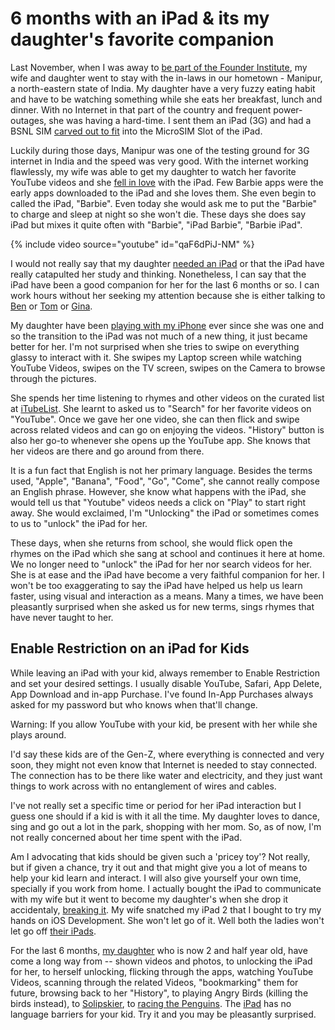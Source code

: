 # 6 months with an iPad & its my daughter's favorite companion

Last November, when I was away to <a href="/2011/the-founder-institute-experience/">be part of the Founder Institute</a>, my wife and daughter went to stay with the in-laws in our hometown - Manipur, a north-eastern state of India. My daughter have a very fuzzy eating habit and have to be watching something while she eats her breakfast, lunch and dinner. With no Internet in that part of the country and frequent power-outages, she was having a hard-time. I sent them an iPad (3G) and had a BSNL SIM <a href="http://www.techradar.com/news/computing/apple/how-to-make-your-own-ipad-or-iphone-4-micro-sim-681020">carved out to fit</a> into the MicroSIM Slot of the iPad.

Luckily during those days, Manipur was one of the testing ground for 3G internet in India and the speed was very good. With the internet working flawlessly, my wife was able to get my daughter to watch her favorite YouTube videos and she <a href="http://www.youtube.com/watch?v=fNvrHL94Iv4">fell in love</a> with the iPad. Few Barbie apps were the early apps downloaded to the iPad and she loves them. She even begin to called the iPad, "Barbie". Even today she would ask me to put the "Barbie" to charge and sleep at night so she won't die. These days she does say iPad but mixes it quite often with "Barbie", "iPad Barbie", "Barbie iPad".

{% include video source="youtube" id="qaF6dPiJ-NM" %}

I would not really say that my daughter <a href="http://www.cultofmac.com/why-every-child-in-america-needs-an-ipad/93887">needed an iPad</a> or that the iPad have really catapulted her study and thinking. Nonetheless, I can say that the iPad have been a good companion for her for the last 6 months or so. I can work hours without her seeking my attention because she is either talking to <a href="http://itunes.apple.com/us/app/talking-ben-the-dog-for-ipad/id416345444?mt=8">Ben</a> or <a href="http://itunes.apple.com/us/app/talking-tom-cat-2-for-ipad/id421998342?mt=8">Tom</a> or <a href="http://itunes.apple.com/us/app/talking-gina-giraffe-for-ipad/id402689790?mt=8">Gina</a>.

My daughter have been <a href="http://www.youtube.com/watch?v=M-0KWSvETr0">playing with my iPhone</a> ever since she was one and so the transition to the iPad was not much of a new thing, it just became better for her. I'm not surprised when she tries to swipe on everything glassy to interact with it. She swipes my Laptop screen while watching YouTube Videos, swipes on the TV screen, swipes on the Camera to browse through the pictures.

She spends her time listening to rhymes and other videos on the curated list at <a href="http://itunes.apple.com/us/app/itubelist-youtube-playlist/id438991471?mt=8">iTubeList</a>. She learnt to asked us to "Search" for her favorite videos on "YouTube". Once we gave her one video, she can then flick and swipe across related videos and can go on enjoying the videos. "History" button is also her go-to whenever she opens up the YouTube app. She knows that her videos are there and go around from there.

It is a fun fact that English is not her primary language. Besides the terms used, "Apple", "Banana", "Food", "Go", "Come", she cannot really compose an English phrase. However, she know what happens with the iPad, she would tell us that "Youtube" videos needs a click on "Play" to start right away. She would exclaimed, I'm "Unlocking" the iPad or sometimes comes to us to "unlock" the iPad for her.

These days, when she returns from school, she would flick open the rhymes on the iPad which she sang at school and continues it here at home. We no longer need to "unlock" the iPad for her nor search videos for her. She is at ease and the iPad have become a very faithful companion for her. I won't be too exaggerating to say the iPad have helped us help us learn faster, using visual and interaction as a means. Many a times, we have been pleasantly surprised when she asked us for new terms, sings rhymes that have never taught to her.

## Enable Restriction on an iPad for Kids

While leaving an iPad with your kid, always remember to Enable Restriction and set your desired settings. I usually disable YouTube, Safari, App Delete, App Download and in-app Purchase. I've found In-App Purchases always asked for my password but who knows when that'll change.

Warning: If you allow YouTube with your kid, be present with her while she plays around.

I'd say these kids are of the Gen-Z, where everything is connected and very soon, they might not even know that Internet is needed to stay connected. The connection has to be there like water and electricity, and they just want things to work across with no entanglement of wires and cables.

I've not really set a specific time or period for her iPad interaction but I guess one should if a kid is with it all the time. My daughter loves to dance, sing and go out a lot in the park, shopping with her mom. So, as of now, I'm not really concerned about her time spent with the iPad.

Am I advocating that kids should be given such a 'pricey toy'? Not really, but if given a chance, try it out and that might give you a lot of means to help your kid learn and interact. I will also give yourself your own time, specially if you work from home. I actually bought the iPad to communicate with my wife but it went to become my daughter's when she drop it accidentaly, <a href="http://www.flickr.com/photos/brajeshwar/5832563405/">breaking it</a>. My wife snatched my iPad 2 that I bought to try my hands on iOS Development. She won't let go of it. Well both the ladies won't let go off <a href="http://www.flickr.com/photos/brajeshwar/5763536873/">their iPads</a>.

For the last 6 months, <a href="http://laaija.com/">my daughter</a> who is now 2 and half year old, have come a long way from -- shown videos and photos, to unlocking the iPad for her, to herself unlocking, flicking through the apps, watching YouTube Videos, scanning through the related Videos, "bookmarking" them for future, browsing back to her "History", to playing Angry Birds (killing the birds instead), to <a href="http://www.youtube.com/watch?v=p7q217MEEJg">Solipskier</a>, to <a href="http://www.youtube.com/watch?v=qaF6dPiJ-NM">racing the Penguins</a>. The <a href="http://www.apple.com/ipad/">iPad</a> has no language barriers for your kid. Try it and you may be pleasantly surprised.
